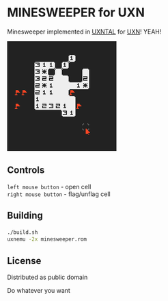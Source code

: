 # MINESWEEPER for UXN

Minesweeper implemented in [UXNTAL][] for [UXN][]! YEAH!

[UXNTAL]: https://wiki.xxiivv.com/site/uxntal.html
[UXN]: https://100r.co/site/uxn.html

![1](./screenshots/1.png)

## Controls

`left mouse button` - open cell\
`right mouse button` - flag/unflag cell

## Building

```sh
./build.sh
uxnemu -2x minesweeper.rom
```

## License

Distributed as public domain

Do whatever you want
